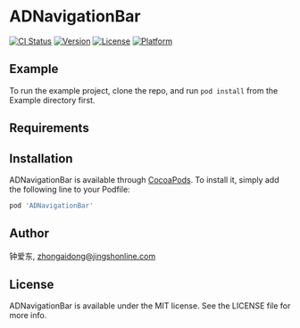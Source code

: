 # ADNavigationBar

[![CI Status](https://img.shields.io/travis/钟爱东/ADNavigationBar.svg?style=flat)](https://travis-ci.org/钟爱东/ADNavigationBar)
[![Version](https://img.shields.io/cocoapods/v/ADNavigationBar.svg?style=flat)](https://cocoapods.org/pods/ADNavigationBar)
[![License](https://img.shields.io/cocoapods/l/ADNavigationBar.svg?style=flat)](https://cocoapods.org/pods/ADNavigationBar)
[![Platform](https://img.shields.io/cocoapods/p/ADNavigationBar.svg?style=flat)](https://cocoapods.org/pods/ADNavigationBar)

## Example

To run the example project, clone the repo, and run `pod install` from the Example directory first.

## Requirements

## Installation

ADNavigationBar is available through [CocoaPods](https://cocoapods.org). To install
it, simply add the following line to your Podfile:

```ruby
pod 'ADNavigationBar'
```

## Author

钟爱东, zhongaidong@jingshonline.com

## License

ADNavigationBar is available under the MIT license. See the LICENSE file for more info.
